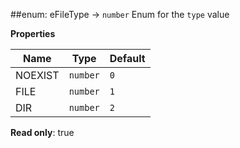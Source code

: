 <a name="eFileType"></a>
##enum: eFileType → <code>number</code>
Enum for the `type` value

**Properties**

| Name | Type | Default |
| --- | --- | --- |
| NOEXIST | <code>number</code> | `0` | 
| FILE | <code>number</code> | `1` | 
| DIR | <code>number</code> | `2` | 

**Read only**: true  
